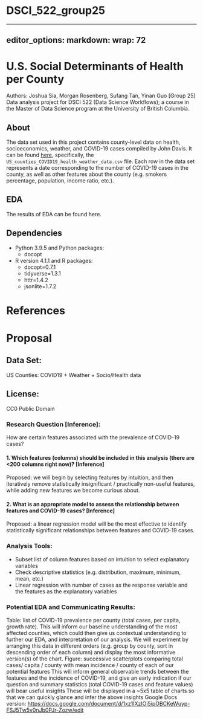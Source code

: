 # DSCI_522_group25

---
editor_options: 
  markdown: 
    wrap: 72
---
# U.S. Social Determinants of Health per County
Authors: Joshua Sia, Morgan Rosenberg, Sufang Tan, Yinan Guo \[Group
25\]
Data analysis project for DSCI 522 (Data Science Workflows); a course in
the Master of Data Science program at the University of British
Columbia.
## **About**
The data set used in this project contains county-level data on health,
socioeconomics, weather, and COVID-19 cases compiled by John Davis. It
can be found
[here](https://www.kaggle.com/johnjdavisiv/us-counties-covid19-weather-sociohealth-data),
specifically, the `US_counties_COVID19_health_weather_data.csv` file.
Each row in the data set represents a date corresponding to the number
of COVID-19 cases in the county, as well as other features about the
county (e.g. smokers percentage, population, income ratio, etc.).
## **EDA**
The results of EDA can be found here.
## **Dependencies**
-   Python 3.9.5 and Python packages:
    -   docopt
-   R version 4.1.1 and R packages:
    -   docopt=0.7.1
    -   tidyverse=1.3.1
    -   httr=1.4.2
    -   jsonlite=1.7.2
# **References**
# **Proposal**
## Data Set:
US Counties: COVID19 + Weather + Socio/Health data
## License:
CC0 Public Domain
### Research Question \[Inference\]:
How are certain features associated with the prevalence of COVID-19
cases?
#### 1. Which features (columns) should be included in this analysis (there are \<200 columns right now)? \[Inference\]
Proposed: we will begin by selecting features by intuition, and then
iteratively remove statistically insignificant / practically non-useful
features, while adding new features we become curious about.
#### 2. What is an appropriate model to assess the relationship between features and COVID-19 cases? \[Inference\]
Proposed: a linear regression model will be the most effective to
identify statistically significant relationships between features and
COVID-19 cases.
### Analysis Tools:
-   Subset list of column features based on intuition to select
    explanatory variables
-   Check descriptive statistics (e.g. distribution, maximum, minimum,
    mean, etc.)
-   Linear regression with number of cases as the response variable and
    the features as the explanatory variables
### Potential EDA and Communicating Results:
Table: list of COVID-19 prevalence per county (total cases, per capita,
growth rate). This will inform our baseline understanding of the most
affected counties, which could then give us contextual understanding to
further our EDA, and interpretation of our analysis. We will experiment
by arranging this data in different orders (e.g. group by county, sort
in descending order of each column) and display the most informative
version(s) of the chart.
Figure: successive scatterplots comparing total cases/ capita / county
with mean incidence / county of each of our potential features This will
inform general observable trends between the features and the incidence
of COVID-19, and give an early indication if our question and summary
statistics (total COVID-19 cases and feature values) will bear useful
insights These will be displayed in a \~5x5 table of charts so that we
can quickly glance and infer the above insights
Google Docs version:
<https://docs.google.com/document/d/1xz1IXzIOj5ipOBCKeWuyp-FSJ5Tw5v0nJb0PJr-Zozw/edit>
